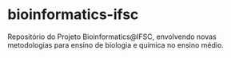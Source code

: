 # bioinformatics-ifsc
Repositório do Projeto Bioinformatics@IFSC, envolvendo novas metodologias para ensino de biologia e química no ensino médio.
